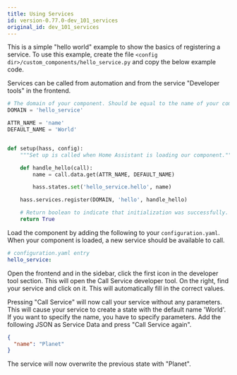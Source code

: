 ```yaml
---
title: Using Services
id: version-0.77.0-dev_101_services
original_id: dev_101_services
---
```


This is a simple "hello world" example to show the basics of registering a service. To use this example, create the file `<config dir>/custom_components/hello_service.py` and copy the below example code.

Services can be called from automation and from the service "Developer tools" in the frontend.

```python
# The domain of your component. Should be equal to the name of your component.
DOMAIN = 'hello_service'

ATTR_NAME = 'name'
DEFAULT_NAME = 'World'


def setup(hass, config):
    """Set up is called when Home Assistant is loading our component."""

    def handle_hello(call):
        name = call.data.get(ATTR_NAME, DEFAULT_NAME)

        hass.states.set('hello_service.hello', name)

    hass.services.register(DOMAIN, 'hello', handle_hello)

    # Return boolean to indicate that initialization was successfully.
    return True
```

Load the component by adding the following to your `configuration.yaml`. When your component is loaded, a new service should be available to call.

```yaml
# configuration.yaml entry
hello_service:
```

Open the frontend and in the sidebar, click the first icon in the developer tool section. This will open the Call Service developer tool. On the right, find your service and click on it. This will automatically fill in the correct values.

Pressing "Call Service" will now call your service without any parameters. This will cause your service to create a state with the default name 'World'. If you want to specify the name, you have to specify parameters. Add the following JSON as Service Data and press "Call Service again".

```json
{
  "name": "Planet"
}
```

The service will now overwrite the previous state with "Planet".

